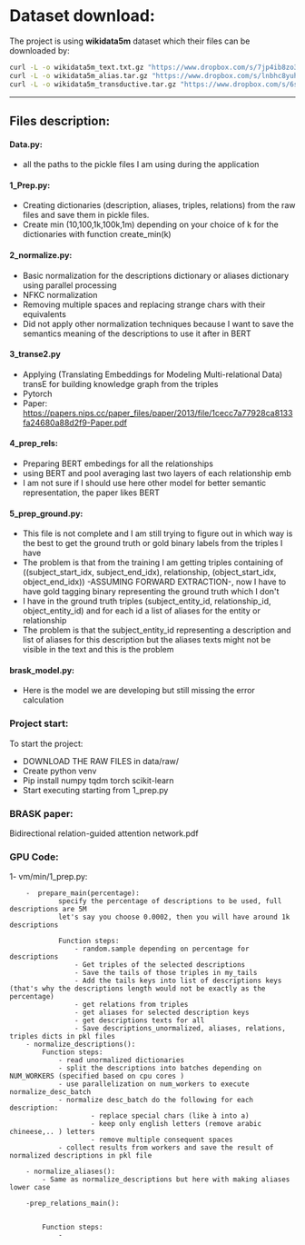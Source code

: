 # Dataset download:

The project is using **wikidata5m** dataset which their files can be downloaded by:

```bash
curl -L -o wikidata5m_text.txt.gz "https://www.dropbox.com/s/7jp4ib8zo3i6m10/wikidata5m_text.txt.gz?dl=1" && gunzip wikidata5m_text.txt.gz
curl -L -o wikidata5m_alias.tar.gz "https://www.dropbox.com/s/lnbhc8yuhit4wm5/wikidata5m_alias.tar.gz?dl=1" && gunzip wikidata5m_alias.tar.gz && tar -xvf wikidata5m_alias.tar
curl -L -o wikidata5m_transductive.tar.gz "https://www.dropbox.com/s/6sbhm0rwo4l73jq/wikidata5m_transductive.tar.gz?dl=1" && gunzip wikidata5m_transductive.tar.gz && tar -xvf wikidata5m_transductive.tar
```

---


## Files description: 

#### Data.py: 
- all the paths to the pickle files I am using during the application

#### 1_Prep.py: 
- Creating dictionaries (description, aliases, triples, relations) from the raw files and  save them in pickle files.
- Create min (10,100,1k,100k,1m) depending on your choice of k for the dictionaries with function create_min(k)


#### 2_normalize.py: 
- Basic normalization for the descriptions dictionary or aliases dictionary using parallel processing
- NFKC normalization
- Removing multiple spaces and replacing strange chars with their equivalents
- Did not apply other normalization techniques because I want to save the semantics meaning of the descriptions to use it after in BERT

#### 3_transe2.py
- Applying (Translating Embeddings for Modeling Multi-relational Data) transE for building  knowledge graph from the triples
- Pytorch
- Paper: https://papers.nips.cc/paper_files/paper/2013/file/1cecc7a77928ca8133fa24680a88d2f9-Paper.pdf

#### 4_prep_rels:
- Preparing BERT embedings for all the relationships
- using BERT and pool averaging last two layers of each  relationship emb
- I am not sure if I should use here other model for better semantic representation, the paper likes BERT


#### 5_prep_ground.py:
- This file is not complete and I am still trying to figure out in which way is the best to get the ground truth or gold binary labels from the triples I have
- The problem is that from the training I am getting triples containing of ((subject_start_idx, subject_end_idx), relationship, (object_start_idx, object_end_idx)) -ASSUMING FORWARD EXTRACTION-, now I have to have gold tagging binary representing the ground truth which I don't
- I have in the ground truth triples (subject_entity_id, relationship_id, object_entity_id) and for each id a list of aliases for the entity or relationship
- The problem is that the subject_entity_id representing a description and list of aliases for this description but the aliases texts might not be visible in the text and this is the problem


#### brask_model.py:
- Here is the model we are developing but still missing the error calculation

### Project start:

To start the project: 
- DOWNLOAD THE RAW FILES in data/raw/
- Create python venv
- Pip install numpy  tqdm torch scikit-learn  
- Start executing starting from 1_prep.py

### BRASK paper: 
 Bidirectional relation-guided attention network.pdf



### GPU Code: 
 1- vm/min/1_prep.py:
        
        -  prepare_main(percentage):
                specify the percentage of descriptions to be used, full descriptions are 5M
                let's say you choose 0.0002, then you will have around 1k descriptions

                Function steps:
                    - random.sample depending on percentage for descriptions 
                    - Get triples of the selected descriptions 
                    - Save the tails of those triples in my_tails 
                    - Add the tails keys into list of descriptions keys (that's why the descriptions length would not be exactly as the percentage)
                    - get relations from triples 
                    - get aliases for selected description keys
                    - get descriptions texts for all 
                    - Save descriptions_unormalized, aliases, relations, triples dicts in pkl files
        - normalize_descriptions(): 
            Function steps:
                - read unormalized dictionaries
                - split the descriptions into batches depending on NUM_WORKERS (specified based on cpu cores )
                - use parallelization on num_workers to execute normalize_desc_batch
                - normalize desc_batch do the following for each description:
                        - replace special chars (like à into a)
                        - keep only english letters (remove arabic chineese,.. ) letters
                        - remove multiple consequent spaces
                - collect results from workers and save the result of normalized descriptions in pkl file

        - normalize_aliases():
            - Same as normalize_descriptions but here with making aliases lower case 

        -prep_relations_main():
            
            
            Function steps:
                -
